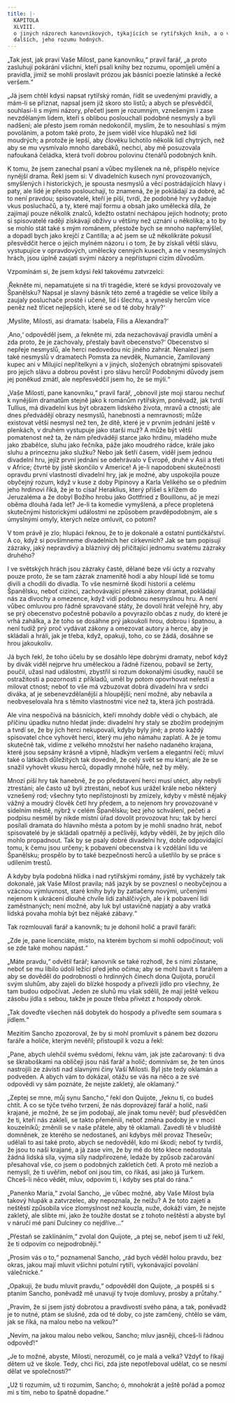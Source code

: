 ```yaml
---
title: |-
  KAPITOLA
  XLVIII.
  o jiných názorech kanovníkových, týkajících se rytířských knih, a o věcech
  dalších, jeho rozumu hodných.
---
```


  

„Tak jest, jak praví Vaše Milost, pane kanovníku,“ pravil farář, „a proto zasluhují pokárání všichni, kteří psali knihy bez rozumu, opomíjeli umění a pravidla, jimiž se mohli proslavit prózou jak básníci poezie latinské a řecké veršem.“

„Já jsem chtěl kdysi napsat rytířský román, řídit se uvedenými pravidly, a mám-li se přiznat, napsal jsem již skoro sto listů; a abych se přesvědčil, souhlasí-li s mými názory, přečetl jsem je rozumným, vznešeným i zase nevzdělaným lidem, kteří s oblibou poslouchali podobné nesmysly a byli nadšeni; ale přesto jsem román nedokončil, myslím, že to nesouhlasí s mým povoláním, a potom také proto, že jsem viděl více hlupáků než lidí moudrých; a protože je lepší, aby člověku lichotilo několik lidí chytrých, než aby se mu vysmívalo mnoho darebáků, nechci, aby mě posuzovala nafoukaná čeládka, která tvoří dobrou polovinu čtenářů podobných knih.

K tomu, že jsem zanechal psaní a vůbec myšlenek na ně, přispělo nejvíce nynější drama. Řekl jsem si: V divadelních kusech nyní provozovaných, smyšlených i historických, je spousta nesmyslů a věcí postrádajících hlavy i paty, ale lidé je přesto poslouchají, to znamená, že je pokládají za dobré, ač to není pravdou; spisovatelé, kteří je píší, tvrdí, že podobné hry vyžaduje vkus posluchačů, a ty, které mají formu a obsah jako umělecká díla, že zajímají pouze několik znalců, kdežto ostatní nechápou jejich hodnoty; proto si spisovatelé raději získávají obživy u většiny než uznání u několika; a to by se mohlo stát také s mým románem, přestože bych se mnoho napřemýšlel, a dopadl bych jako krejčí z Cantilla; a ač jsem se už několikráte pokusil přesvědčit herce o jejich mylném názoru i o tom, že by získali větší slávu, vystupujíce v opravdových, umělecky cenných kusech, a ne v nesmyslných hrách, jsou úplně zaujati svými názory a nepřístupni cizím důvodům.

Vzpomínám si, že jsem kdysi řekl takovému zatvrzelci:

‚Řekněte mi, nepamatujete si na tři tragédie, které se kdysi provozovaly ve Španělsku? Napsal je slavný básník této země a tragédie se velice líbily a zaujaly posluchače prosté i učené, lid i šlechtu, a vynesly hercům více peněz než třicet nejlepších, které se od té doby hrály?‘

‚Myslíte, Milosti, asi dramata: Isabela, Fílis a Alexandra?‘

‚Ano,‘ odpověděl jsem, ‚a řekněte mi, zda nezachovávají pravidla umění a zda proto, že je zachovaly, přestaly bavit obecenstvo?‘ Obecenstvo si nepřeje nesmyslů, ale herci nedovedou nic jiného zahrát. Nenalezl jsem také nesmyslů v dramatech Pomsta za nevděk, Numancie, Zamilovaný kupec ani v Milující nepřítelkyni a v jiných, složených obratnými spisovateli pro jejich slávu a dobrou pověst i pro slávu herců! Podobnými důvody jsem jej poněkud zmátl, ale nepřesvědčil jsem ho, že se mýlí.“

„Vaše Milosti, pane kanovníku,“ pravil farář, „obnovil jste moji starou nechuť k nynějším dramatům stejně jako k románům rytířským, poněvadž, jak tvrdí Tullius, má divadelní kus být obrazem lidského života, mravů a ctnosti; ale dnes předvádějí obrazy nesmyslů, hanebnosti a nemravnosti; může existovat větší nesmysl než ten, že dítě, které je v prvním jednání ještě v plenkách, v druhém vystupuje jako starší muž? A může být větší pomatenost než ta, že nám předvádějí starce jako hrdinu, mladého muže jako zbabělce, sluhu jako řečníka, páže jako moudrého rádce, krále jako sluhu a princeznu jako služku? Nebo jak šetří časem, viděl jsem jednou divadelní hru, jejíž první jednání se odehrávalo v Evropě, druhé v Asii a třetí v Africe; čtvrté by jistě skončilo v Americe! A je-li napodobení skutečnosti opravdu první vlastností divadelní hry, jak je možné, aby uspokojila pouze obyčejný rozum, když v kuse z doby Pipinovy a Karla Velikého se o předním jeho hrdinovi říká, že je to císař Heraklius, který přišel s křížem do Jeruzaléma a že dobyl Božího hrobu jako Gottfried z Bouillonu, ač je mezi oběma dlouhá řada let? Je-li ta komedie vymyšlená, a přece propletená skutečnými historickými událostmi ne způsobem pravděpodobným, ale s úmyslnými omyly, kterých nelze omluvit, co potom?

V tom právě je zlo; hlupáci řeknou, že to je dokonalé a ostatní puntičkářství. A co, když si povšimneme divadelních her církevních? Jak se tam popisují zázraky, jaký nepravdivý a bláznivý děj přičítající jednomu svatému zázraky druhého?

I ve světských hrách jsou zázraky časté, dělané beze vší úcty a rozvahy pouze proto, že se tam zázrak znamenitě hodí a aby hloupí lidé se tomu divili a chodili do divadla. To vše nesmírně škodí historii a celému Španělsku, neboť cizinci, zachovávající přesně zákony dramat, pokládají nás za divochy a omezence, když vidí podobnou nesmyslnou hru. A není vůbec omluvou pro řádně spravované státy, že dovolí hrát veřejně hry, aby se prý obecenstvo počestně pobavilo a povyrazilo občas z nudy, do které je vrhá zahálka, a že toho se dosáhne prý jakoukoli hrou, dobrou i špatnou, a není tudíž prý proč vydávat zákony a omezovat autory a herce, aby je skládali a hráli, jak je třeba, když, opakuji, toho, co se žádá, dosáhne se hrou jakoukoliv.

Já bych řekl, že toho účelu by se dosáhlo lépe dobrými dramaty, neboť když by divák viděl nejprve hru uměleckou a řádně řízenou, pobavil se žerty, poučil, užasl nad událostmi, zbystřil si rozum dokonalými úsudky, naučil se ostražitosti a pozornosti z příkladů, uměl by potom opovrhovat neřestí a milovat ctnost; neboť to vše má vzbuzovat dobrá divadelní hra v srdci diváka, ať je sebenevzdělanější a hloupější; není možné, aby nebavila a neobveselovala hra s těmito vlastnostmi více než ta, která jich postrádá.

Ale vina nespočívá na básnících, kteří mnohdy dobře vědí o chybách, ale příčinu úpadku nutno hledat jinde: divadelní hry staly se zbožím prodejným a tvrdí se, že by jich herci nekupovali, kdyby byly jiné; a proto každý spisovatel chce vyhovět herci, který mu jeho námahu zaplatí. A že je tomu skutečně tak, vidíme z velkého množství her našeho nadaného krajana, které jsou sepsány krásně a vtipně, hladkým veršem a elegantní řečí; mluví také o látkách důležitých tak dovedně, že celý svět se mu klaní; ale že se snažil vyhovět vkusu herců, dopadly mnohé hůře, než by měly.

Mnozí píší hry tak hanebně, že po představení herci musí utéct, aby nebyli ztrestáni; ale často už byli ztrestáni, neboť kus urážel krále nebo některý vznešený rod; všechny tyto nepřístojnosti by zmizely, kdyby v městě nějaký vážný a moudrý člověk četl hry předem, a to nejenom hry provozované v sídelním městě, nýbrž v celém Španělsku; bez jeho schválení, pečeti a podpisu nesměl by nikde místní úřad dovolit provozovat hru; tak by herci posílali dramata do hlavního města a potom by je mohli snadno hrát, neboť spisovatelé by je skládali opatrněji a pečlivěji, kdyby věděli, že by jejich dílo mohlo propadnout. Tak by se psaly dobré divadelní hry, dobře odpovídající tomu, k čemu jsou určeny; k pobavení obecenstva i k vzdělání lidu ve Španělsku; prospělo by to také bezpečnosti herců a ušetřilo by se práce s udílením trestů.

A kdyby byla podobná hlídka i nad rytířskými romány, jistě by vycházely tak dokonalé, jak Vaše Milost pravila; náš jazyk by se povznesl o neobyčejnou a vzácnou výmluvnost, staré knihy byly by zatlačeny novými, určenými nejenom k ukrácení dlouhé chvíle lidí zahálčivých, ale i k pobavení lidí zaměstnaných; není možné, aby luk byl ustavičně napjatý a aby vratká lidská povaha mohla být bez nějaké zábavy.“

Tak rozmlouvali farář a kanovník; tu je dohonil holič a pravil faráři:

„Zde je, pane licenciáte, místo, na kterém bychom si mohli odpočinout; voli se zde také mohou napást.“

„Máte pravdu,“ odvětil farář; kanovník se také rozhodl, že s nimi zůstane, neboť se mu líbilo údolí ležící před jeho očima; aby se mohl bavit s farářem a aby se dověděl do podrobnosti o hrdinných činech dona Quijota, poručil svým sluhům, aby zajeli do blízké hospody a přivezli jídlo pro všechny, že tam budou odpočívat. Jeden ze sluhů mu však sdělil, že mají ještě velkou zásobu jídla s sebou, takže je pouze třeba přivézt z hospody obrok.

„Tak doveďte všechen náš dobytek do hospody a přiveďte sem soumara s jídlem.“

Mezitím Sancho zpozoroval, že by si mohl promluvit s pánem bez dozoru faráře a holiče, kterým nevěřil; přistoupil k vozu a řekl:

„Pane, abych ulehčil svému svědomí, řeknu vám, jak jste začarovaný: ti dva se škraboškami na obličeji jsou náš farář a holič; domnívám se, že ten únos nastrojili ze závisti nad slavnými činy Vaší Milosti. Byl jste tedy oklamán a podveden. A abych vám to dokázal, otážu se vás na něco a ze své odpovědi vy sám poznáte, že nejste zakletý, ale oklamaný.“

„Zeptej se mne, můj synu Sancho,“ řekl don Quijote, „řeknu ti, co budeš chtít. A co se týče tvého tvrzení, že nás doprovázejí farář a holič, naši krajané, je možné, že se jim podobají, ale jinak tomu nevěř; buď přesvědčen že ti, kteří nás zakleli, se takto přeměnili, neboť změna podoby je v moci kouzelníků; změnili se v naše přátele, aby tě oklamali. Zavedli tě v bludiště domněnek, ze kterého se nedostaneš, ani kdybys měl provaz Theseův; udělali to asi také proto, abych se nedověděl, kdo mi škodí; neboť ty tvrdíš, že jsou to naši krajané, a já zase vím, že by mě do této klece nedostala žádná lidská síla, vyjma síly nadpřirozené, ledaže by způsob začarování přesahoval vše, co jsem o podobných zakletích četl. A proto mě nezlob a nemysli, že ti uvěřím, neboť oni jsou tím, co říkáš, asi jako já Turkem. Chceš-li něco vědět, mluv, odpovím ti, i kdyby ses ptal do rána.“

„Panenko Maria,“ zvolal Sancho, „je vůbec možné, aby Vaše Milost byla takový hlupák a zatvrzelec, aby nepoznala, že nelžu? A že toto zajetí a neštěstí způsobila více zlomyslnost než kouzla, nuže, dokáži vám, že nejste zakletý, ale slibte mi, jako že toužíte dostat se z tohoto neštěstí a abyste byl v náručí mé paní Dulciney co nejdříve…“

„Přestaň se zaklínáním,“ zvolal don Quijote, „a ptej se, neboť jsem ti už řekl, že ti odpovím co nejpodrobněji.“

„Prosím vás o to,“ poznamenal Sancho, „rád bych věděl holou pravdu, bez okras, jakou mají mluvit všichni potulní rytíři, vykonávající povolání válečnické.“

„Opakuji, že budu mluvit pravdu,“ odpověděl don Quijote, „a pospěš si s ptaním Sancho, poněvadž mě unavují ty tvoje domluvy, prosby a průtahy.“

„Pravím, že si jsem jistý dobrotou a pravdivostí svého pána, a tak, poněvadž je to nutné, ptám se slušně, zda od té doby, co jste zamčený, chtělo se vám, jak se říká, na malou nebo na velkou?“

„Nevím, na jakou malou nebo velkou, Sancho; mluv jasněji, chceš-li řádnou odpověď!“

„Je to možné, abyste, Milosti, nerozuměl, co je malá a velká? Vždyť to říkají dětem už ve škole. Tedy, chci říci, zda jste nepotřeboval udělat, co se nesmí dělat ve společnosti?“

„Už ti rozumím, už ti rozumím, Sancho; ó, mnohokrát a ještě pořád a pomoz mi s tím, nebo to špatně dopadne.“
